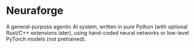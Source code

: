 # Neuraforge
A general-purpose agentic AI system, written in pure Python (with optional Rust/C++ extensions later), using hand-coded neural networks or low-level PyTorch models (not pretrained).
